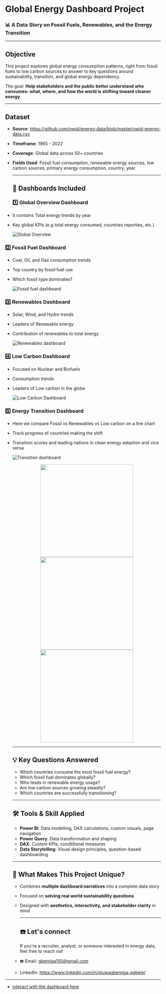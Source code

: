 # Global Energy Dashboard Project

### 📊 A Data Story on Fossil Fuels, Renewables, and the Energy Transition

---

## Objective
This project explores global energy consumption patterns, right from fossil fuels to low carbon sources to answer to key questions around sustainability, transition, and global energy dependency.

The goal: **Help stakeholders and the public better understand who consumes: what, where, and how the world is shifting toward cleaner energy**.

---

## Dataset

- **Source**: https://github.com/owid/energy-data/blob/master/owid-energy-data.csv
- **Timeframe**: 1965 - 2022
- **Coverage**: Global data across 50+ countries
- **Fields Used**: Fossil fuel consumption, renewable energy sources, low carbon sources, primary energy consumption, country, year.

  ---

  ## 📂 Dashboards Included

  ### 1️⃣ Global Overview Dashboard
- It contains Total energy trends by year
- Key global KPIs (e.g total energy consumed, countries reporties, etc.)
  
  ![Global Overview](https://github.com/oluwagbemiga01/Global-Energy-Mix/blob/main/Folder/overview.jpg)

### 2️⃣ Fossil Fuel Dashboard
- Coal, Oil, and Gas consumption trends
- Top country by fossil fuel use
- Which fossil type dominates?

  ![Fossil fuel dashboard](https://github.com/oluwagbemiga01/Global-Energy-Mix/blob/main/Folder/fossil%20dashboard.jpg)

### 3️⃣ Renewables Dashboard
- Solar, Wind, and Hydro trends
- Leaders of Renewable energy
- Contribution of renewables to total energy

  ![Renewables dashboard](https://github.com/oluwagbemiga01/Global-Energy-Mix/blob/main/Folder/renewable%20dashboard.jpg)

### 4️⃣ Low Carbon Dashboard
- Focused on Nuclear and Biofuels
- Consumption trends
- Leaders of Low carbon in the globe

  ![Low Carbon Dashboard](https://github.com/oluwagbemiga01/Global-Energy-Mix/blob/main/Folder/Low%20carbon.jpg)

### 5️⃣ Energy Transition Dashboard
- Here we compare Fossil vs Renewables vs Low carbon on a line chart
- Track progress of countries making the shift
- Transition scores and leading nations in clean energy adoption and vice versa

  ![Transition dashboard](https://github.com/oluwagbemiga01/Global-Energy-Mix/blob/main/Folder/Transition.jpg)

  
  <p align="center">
    <img src="https://github.com/oluwagbemiga01/Global-Energy-Mix/blob/main/Folder/fossil.jpg"
    width="300"/>
    <img src="https://github.com/oluwagbemiga01/Global-Energy-Mix/blob/main/Folder/Renewable.jpg"
    width="300"/>
    <img src="https://github.com/oluwagbemiga01/Global-Energy-Mix/blob/main/Folder/carbon.jpg"
    width="300"/>
  </p>

  ---
  ## 💡 Key Questions Answered
  - Which countries consume the most fossil fuel energy?
  - Which fossil fuel dominates globally?
  - Who leads in renewable energy usage?
  - Are low carbon sources growing steadily?
  - Which countries are successfully transitioning?

  ---

  ## 🛠️ Tools & Skill Applied
  - **Power BI**: Data modelling, DAX calculations, custom visuals, page navigation
  - **Power Query**: Data transformation and shaping
  - **DAX**: Custom KPIs, condtitional measures
  - **Data Storytelling**: Visual design principles, question-based dashboarding
 
  ---

  ## 📌 What Makes This Project Unique?
  - Combines **multiple dashboard narratives** into a complete data story
  - Focused on **solving real world sustainability questions**
  - Designed with **aesthetics, interactivity, and stakeholder clarity** in mind

    ---
    ## ☎️ Let's connect
    If you're a recruiter, analyst, or someone interested in energy data, feel free to reach out

  - ☎️ Email: gbemiga100@gmail.com
  - LinkedIn: https://www.linkedin.com/in/oluwagbemiga-agbeje/

 ---
  - [interact with the dashboard here](https://app.powerbi.com/groups/me/reports/bd488784-e455-4fec-8a51-a968bae34dd1/ReportSection88b0e6b57341c070270a?experience=power-bi)
  
